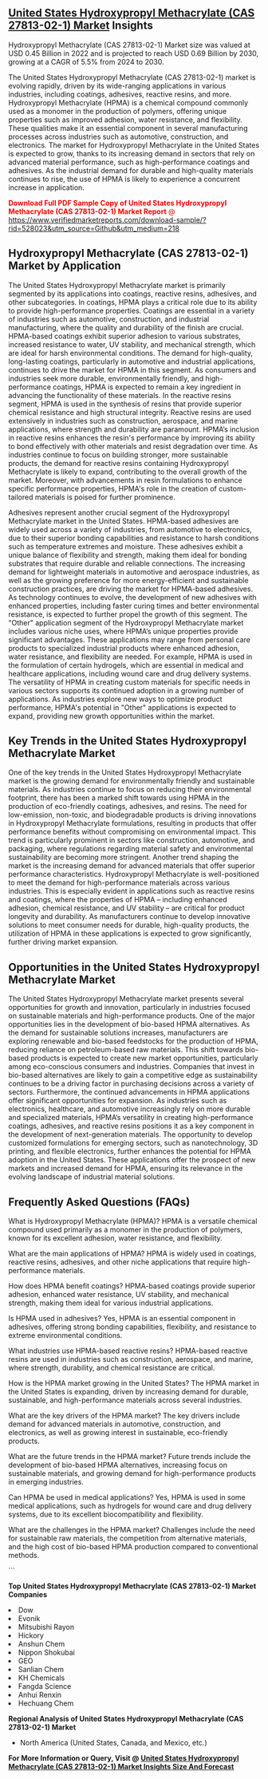 <h2><a href="https://www.verifiedmarketreports.com/download-sample/?rid=528023&amp;utm_source=Github&amp;utm_medium=218" target="_blank">United States Hydroxypropyl Methacrylate (CAS 27813-02-1) Market</a> Insights</h2><p>Hydroxypropyl Methacrylate (CAS 27813-02-1) Market size was valued at USD 0.45 Billion in 2022 and is projected to reach USD 0.69 Billion by 2030, growing at a CAGR of 5.5% from 2024 to 2030.</p><p> <p>The United States Hydroxypropyl Methacrylate (CAS 27813-02-1) market is evolving rapidly, driven by its wide-ranging applications in various industries, including coatings, adhesives, reactive resins, and more. Hydroxypropyl Methacrylate (HPMA) is a chemical compound commonly used as a monomer in the production of polymers, offering unique properties such as improved adhesion, water resistance, and flexibility. These qualities make it an essential component in several manufacturing processes across industries such as automotive, construction, and electronics. The market for Hydroxypropyl Methacrylate in the United States is expected to grow, thanks to its increasing demand in sectors that rely on advanced material performance, such as high-performance coatings and adhesives. As the industrial demand for durable and high-quality materials continues to rise, the use of HPMA is likely to experience a concurrent increase in application. <p><span class=""><span style="color: #ff0000;"><strong>Download Full PDF Sample Copy of United States Hydroxypropyl Methacrylate (CAS 27813-02-1) Market Report</strong> @ </span><a href="https://www.verifiedmarketreports.com/download-sample/?rid=528023&amp;utm_source=Github&amp;utm_medium=218" target="_blank">https://www.verifiedmarketreports.com/download-sample/?rid=528023&amp;utm_source=Github&amp;utm_medium=218</a></span></p></p> <h2>Hydroxypropyl Methacrylate (CAS 27813-02-1) Market by Application</h2> <p>The United States Hydroxypropyl Methacrylate market is primarily segmented by its applications into coatings, reactive resins, adhesives, and other subcategories. In coatings, HPMA plays a critical role due to its ability to provide high-performance properties. Coatings are essential in a variety of industries such as automotive, construction, and industrial manufacturing, where the quality and durability of the finish are crucial. HPMA-based coatings exhibit superior adhesion to various substrates, increased resistance to water, UV stability, and mechanical strength, which are ideal for harsh environmental conditions. The demand for high-quality, long-lasting coatings, particularly in automotive and industrial applications, continues to drive the market for HPMA in this segment. As consumers and industries seek more durable, environmentally friendly, and high-performance coatings, HPMA is expected to remain a key ingredient in advancing the functionality of these materials. In the reactive resins segment, HPMA is used in the synthesis of resins that provide superior chemical resistance and high structural integrity. Reactive resins are used extensively in industries such as construction, aerospace, and marine applications, where strength and durability are paramount. HPMA’s inclusion in reactive resins enhances the resin's performance by improving its ability to bond effectively with other materials and resist degradation over time. As industries continue to focus on building stronger, more sustainable products, the demand for reactive resins containing Hydroxypropyl Methacrylate is likely to expand, contributing to the overall growth of the market. Moreover, with advancements in resin formulations to enhance specific performance properties, HPMA's role in the creation of custom-tailored materials is poised for further prominence. <p>Adhesives represent another crucial segment of the Hydroxypropyl Methacrylate market in the United States. HPMA-based adhesives are widely used across a variety of industries, from automotive to electronics, due to their superior bonding capabilities and resistance to harsh conditions such as temperature extremes and moisture. These adhesives exhibit a unique balance of flexibility and strength, making them ideal for bonding substrates that require durable and reliable connections. The increasing demand for lightweight materials in automotive and aerospace industries, as well as the growing preference for more energy-efficient and sustainable construction practices, are driving the market for HPMA-based adhesives. As technology continues to evolve, the development of new adhesives with enhanced properties, including faster curing times and better environmental resistance, is expected to further propel the growth of this segment. The "Other" application segment of the Hydroxypropyl Methacrylate market includes various niche uses, where HPMA’s unique properties provide significant advantages. These applications may range from personal care products to specialized industrial products where enhanced adhesion, water resistance, and flexibility are needed. For example, HPMA is used in the formulation of certain hydrogels, which are essential in medical and healthcare applications, including wound care and drug delivery systems. The versatility of HPMA in creating custom materials for specific needs in various sectors supports its continued adoption in a growing number of applications. As industries explore new ways to optimize product performance, HPMA's potential in "Other" applications is expected to expand, providing new growth opportunities within the market. <h2>Key Trends in the United States Hydroxypropyl Methacrylate Market</h2> <p>One of the key trends in the United States Hydroxypropyl Methacrylate market is the growing demand for environmentally friendly and sustainable materials. As industries continue to focus on reducing their environmental footprint, there has been a marked shift towards using HPMA in the production of eco-friendly coatings, adhesives, and resins. The need for low-emission, non-toxic, and biodegradable products is driving innovations in Hydroxypropyl Methacrylate formulations, resulting in products that offer performance benefits without compromising on environmental impact. This trend is particularly prominent in sectors like construction, automotive, and packaging, where regulations regarding material safety and environmental sustainability are becoming more stringent. Another trend shaping the market is the increasing demand for advanced materials that offer superior performance characteristics. Hydroxypropyl Methacrylate is well-positioned to meet the demand for high-performance materials across various industries. This is especially evident in applications such as reactive resins and coatings, where the properties of HPMA – including enhanced adhesion, chemical resistance, and UV stability – are critical for product longevity and durability. As manufacturers continue to develop innovative solutions to meet consumer needs for durable, high-quality products, the utilization of HPMA in these applications is expected to grow significantly, further driving market expansion. <h2>Opportunities in the United States Hydroxypropyl Methacrylate Market</h2> <p>The United States Hydroxypropyl Methacrylate market presents several opportunities for growth and innovation, particularly in industries focused on sustainable materials and high-performance products. One of the major opportunities lies in the development of bio-based HPMA alternatives. As the demand for sustainable solutions increases, manufacturers are exploring renewable and bio-based feedstocks for the production of HPMA, reducing reliance on petroleum-based raw materials. This shift towards bio-based products is expected to create new market opportunities, particularly among eco-conscious consumers and industries. Companies that invest in bio-based alternatives are likely to gain a competitive edge as sustainability continues to be a driving factor in purchasing decisions across a variety of sectors. Furthermore, the continued advancements in HPMA applications offer significant opportunities for expansion. As industries such as electronics, healthcare, and automotive increasingly rely on more durable and specialized materials, HPMA’s versatility in creating high-performance coatings, adhesives, and reactive resins positions it as a key component in the development of next-generation materials. The opportunity to develop customized formulations for emerging sectors, such as nanotechnology, 3D printing, and flexible electronics, further enhances the potential for HPMA adoption in the United States. These applications offer the prospect of new markets and increased demand for HPMA, ensuring its relevance in the evolving landscape of industrial material solutions. <h2>Frequently Asked Questions (FAQs)</h2> <p>What is Hydroxypropyl Methacrylate (HPMA)? HPMA is a versatile chemical compound used primarily as a monomer in the production of polymers, known for its excellent adhesion, water resistance, and flexibility.</p> <p>What are the main applications of HPMA? HPMA is widely used in coatings, reactive resins, adhesives, and other niche applications that require high-performance materials.</p> <p>How does HPMA benefit coatings? HPMA-based coatings provide superior adhesion, enhanced water resistance, UV stability, and mechanical strength, making them ideal for various industrial applications.</p> <p>Is HPMA used in adhesives? Yes, HPMA is an essential component in adhesives, offering strong bonding capabilities, flexibility, and resistance to extreme environmental conditions.</p> <p>What industries use HPMA-based reactive resins? HPMA-based reactive resins are used in industries such as construction, aerospace, and marine, where strength, durability, and chemical resistance are critical.</p> <p>How is the HPMA market growing in the United States? The HPMA market in the United States is expanding, driven by increasing demand for durable, sustainable, and high-performance materials across several industries.</p> <p>What are the key drivers of the HPMA market? The key drivers include demand for advanced materials in automotive, construction, and electronics, as well as growing interest in sustainable, eco-friendly products.</p> <p>What are the future trends in the HPMA market? Future trends include the development of bio-based HPMA alternatives, increasing focus on sustainable materials, and growing demand for high-performance products in emerging industries.</p> <p>Can HPMA be used in medical applications? Yes, HPMA is used in some medical applications, such as hydrogels for wound care and drug delivery systems, due to its excellent biocompatibility and flexibility.</p> <p>What are the challenges in the HPMA market? Challenges include the need for sustainable raw materials, the competition from alternative materials, and the high cost of bio-based HPMA production compared to conventional methods.</p> ```</p><p><strong>Top United States Hydroxypropyl Methacrylate (CAS 27813-02-1) Market Companies</strong></p><div data-test-id=""><p><li>Dow</li><li> Evonik</li><li> Mitsubishi Rayon</li><li> Hickory</li><li> Anshun Chem</li><li> Nippon Shokubai</li><li> GEO</li><li> Sanlian Chem</li><li> KH Chemicals</li><li> Fangda Science</li><li> Anhui Renxin</li><li> Hechuang Chem</li></p><div><strong>Regional Analysis of&nbsp;United States Hydroxypropyl Methacrylate (CAS 27813-02-1) Market</strong></div><ul><li dir="ltr"><p dir="ltr">North America&nbsp;(United States, Canada, and Mexico, etc.)</p></li></ul><p><strong>For More Information or Query, Visit @&nbsp;</strong><strong><a href="https://www.verifiedmarketreports.com/product/hydroxypropyl-methacrylate-cas-27813-02-1-market-size-and-forecast/?utm_source=Github&amp;utm_medium=218" target="_blank">United States Hydroxypropyl Methacrylate (CAS 27813-02-1) Market Insights Size And Forecast</a></strong></p></div>
